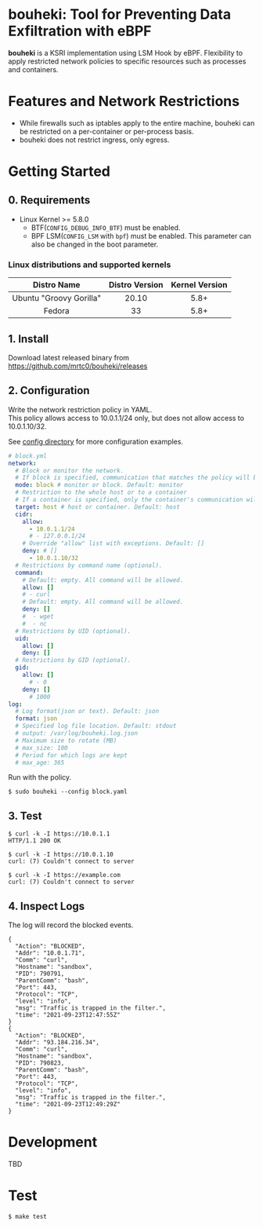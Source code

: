 # bouheki: Tool for Preventing Data Exfiltration with eBPF

**bouheki** is a KSRI implementation using LSM Hook by eBPF. 
Flexibility to apply restricted network policies to specific resources such as processes and containers.

# Features and Network Restrictions

* While firewalls such as iptables apply to the entire machine, bouheki can be restricted on a per-container or per-process basis.
* bouheki does not restrict ingress, only egress.

# Getting Started

## 0. Requirements

* Linux Kernel >= 5.8.0
  * BTF(`CONFIG_DEBUG_INFO_BTF`) must be enabled.
  * BPF LSM(`CONFIG_LSM` with `bpf`) must be enabled. This parameter can also be changed in the boot parameter.

### Linux distributions and supported kernels

| Distro Name | Distro Version | Kernel Version |
|:-----------:|:--------------:|:--------------:|
| Ubuntu "Groovy Gorilla"	| 20.10 | 5.8+ |
| Fedora | 33 | 5.8+ |

## 1. Install

Download latest released binary from https://github.com/mrtc0/bouheki/releases

## 2. Configuration

Write the network restriction policy in YAML.  
This policy allows access to 10.0.1.1/24 only, but does not allow access to 10.0.1.10/32.

See [config directory](./config) for more configuration examples.

```yaml
# block.yml
network:
  # Block or monitor the network.
  # If block is specified, communication that matches the policy will be blocked.
  mode: block # monitor or block. Default: monitor
  # Restriction to the whole host or to a container
  # If a container is specified, only the container's communication will be restricted. This is determined by the value of namespace
  target: host # host or container. Default: host
  cidr:
    allow:
      - 10.0.1.1/24
      # - 127.0.0.1/24
    # Override "allow" list with exceptions. Default: []
    deny: # []
      - 10.0.1.10/32
  # Restrictions by command name (optional).
  command:
    # Default: empty. All command will be allowed.
    allow: []
    # - curl
    # Default: empty. All command will be allowed.
    deny: []
    #  - wget
    #  - nc
  # Restrictions by UID (optional).
  uid:
    allow: []
    deny: []
  # Restrictions by GID (optional).
  gid:
    allow: []
      # - 0
    deny: []
      # 1000
log:
  # Log format(json or text). Default: json
  format: json
  # Specified log file location. Default: stdout
  # output: /var/log/bouheki.log.json
  # Maximum size to rotate (MB)
  # max_size: 100
  # Period for which logs are kept
  # max_age: 365
```

Run with the policy.

```shell
$ sudo bouheki --config block.yaml
```

## 3. Test

```shell
$ curl -k -I https://10.0.1.1
HTTP/1.1 200 OK

$ curl -k -I https://10.0.1.10
curl: (7) Couldn't connect to server

$ curl -k -I https://example.com
curl: (7) Couldn't connect to server
```

## 4. Inspect Logs

The log will record the blocked events.

```shell
{
  "Action": "BLOCKED",
  "Addr": "10.0.1.71",
  "Comm": "curl",
  "Hostname": "sandbox",
  "PID": 790791,
  "ParentComm": "bash",
  "Port": 443,
  "Protocol": "TCP",
  "level": "info",
  "msg": "Traffic is trapped in the filter.",
  "time": "2021-09-23T12:47:55Z"
}
{
  "Action": "BLOCKED",
  "Addr": "93.184.216.34",
  "Comm": "curl",
  "Hostname": "sandbox",
  "PID": 790823,
  "ParentComm": "bash",
  "Port": 443,
  "Protocol": "TCP",
  "level": "info",
  "msg": "Traffic is trapped in the filter.",
  "time": "2021-09-23T12:49:29Z"
}
```

# Development

TBD

# Test

```shell
$ make test
```
